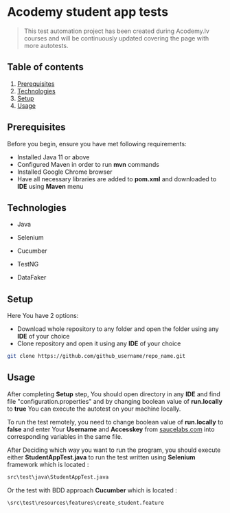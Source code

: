 # Acodemy student app tests
> This test automation project has been created during Acodemy.lv courses and will be continuously updated covering the page with more autotests.
## Table of contents
1)  <a href="#Prerequisites">Prerequisites</a>
2)  <a href="#Technologies">Technologies</a>
3)  <a href="#Setup">Setup</a>
4)  <a href="#Usage">Usage</a>



## Prerequisites
Before you begin, ensure you have met following requirements:
* Installed Java 11 or above
* Configured Maven in order to run **mvn** commands
* Installed Google Chrome browser
* Have all necessary libraries are added to **pom.xml** and downloaded to **IDE** using **Maven** menu


## Technologies
* Java
* Selenium
* Cucumber

* TestNG
* DataFaker

## Setup
Here You have 2 options:
* Download whole repository to any folder and open the folder using any **IDE** of your choice
* Clone repository and open it using any **IDE** of your choice
```sh
git clone https://github.com/github_username/repo_name.git
```


## Usage
After completing **Setup** step, You should open directory in any **IDE** and find file "configuration.properties" and by changing boolean value of **run.locally** to **true** You can execute the autotest on your machine locally.

To run the test remotely, you need to change boolean value of **run.locally** to **false** and enter Your **Username** and **Accesskey** from <a href="https://saucelabs.com/">saucelabs.com<a/> into corresponding variables in the same file.

After Deciding which way you want to run the program, you should execute either **StudentAppTest.java** to run the test written using **Selenium** framework
which is located : 
```sh
src\test\java\StudentAppTest.java
```

Or the test with BDD approach **Cucumber** which is located : 
```sh
\src\test\resources\features\create_student.feature
```